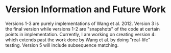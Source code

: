 # Version Information and Future Work
Versions 1-3 are purely implementations of Wang et al. 2012. Version 3 is the final version while versions 1-2 are "snapshots" of the code at certain points in implementation.
Currently, I am working on creating version 4: which extends past the work done by Wang et al. by doing "real-life" testing. Version 5 will include subsequence matching.
